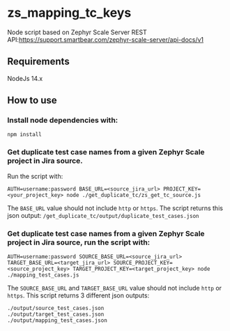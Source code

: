 # zs_mapping_tc_keys
Node script based on Zephyr Scale Server REST API:https://support.smartbear.com/zephyr-scale-server/api-docs/v1

## Requirements
NodeJs 14.x

## How to use

### Install node dependencies with:

```
npm install
```

### Get duplicate test case names from a given Zephyr Scale project in Jira source.
Run the script with:

```
AUTH=username:password BASE_URL=<source_jira_url> PROJECT_KEY=<your_project_key> node ./get_duplicate_tc/zs_get_tc_source.js
```
The ```BASE_URL``` value should not include ```http``` or ```https```. The script returns this json output: ```/get_duplicate_tc/output/duplicate_test_cases.json```

### Get duplicate test case names from a given Zephyr Scale project in Jira source, run the script with:

```
AUTH=username:password SOURCE_BASE_URL=<source_jira_url> TARGET_BASE_URL=<target_jira_url> SOURCE_PROJECT_KEY=<source_project_key> TARGET_PROJECT_KEY=<target_project_key> node ./mapping_test_cases.js
```

The ```SOURCE_BASE_URL``` and ```TARGET_BASE_URL``` value should not include ```http``` or ```https```. This script returns 3 different json outputs:
```
./output/source_test_cases.json
./output/target_test_cases.json
./output/mapping_test_cases.json
```
